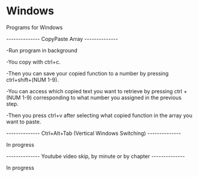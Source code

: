 # Windows
Programs for Windows

-------------- CopyPaste Array --------------

-Run program in background

-You copy with ctrl+c. 

-Then you can save your copied function to a number by pressing ctrl+shift+(NUM 1-9).

-You can access which copied text you want to retrieve by pressing ctrl + (NUM 1-9) corresponding to what number you assigned in the previous step.

-Then you press ctrl+v after selecting what copied function in the array you want to paste.


-------------- Ctrl+Alt+Tab (Vertical Windows Switching) --------------

In progress

-------------- Youtube video skip, by minute or by chapter --------------

In progress

